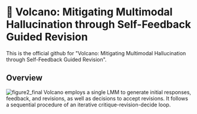 # 🌋 Volcano: Mitigating Multimodal Hallucination through Self-Feedback Guided Revision
This is the official github for "Volcano: Mitigating Multimodal Hallucination through Self-Feedback Guided Revision".

## Overview
![figure2_final](https://github.com/kaistAI/Volcano/assets/72010172/267b2ba6-3895-4e46-9be3-e8a0bee984eb)
Volcano employs a single LMM to generate initial responses, feedback, and revisions, as well as decisions to accept revisions. It follows a sequential procedure of an iterative critique-revision-decide loop.

